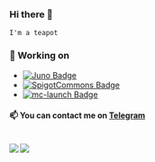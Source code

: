 ### Hi there 👋
<code>I'm a teapot</code>

### 🔭 Working on
* [![Juno Badge](https://img.shields.io/badge/repository-Just%20an%20Useful%20Network%20Organizer-brightgreen?logo=github)](https://github.com/MRtecno98/Juno)
* [![SpigotCommons Badge](https://img.shields.io/badge/repository-Spigot%20Commons-brightgreen?logo=github)](https://github.com/MRtecno98/SpigotCommons)
* [![mc-launch Badge](https://img.shields.io/badge/repository-mc--launch-brightgreen?logo=github)](https://github.com/MRtecno98/mc-launch)

#### 📫 You can contact me on [Telegram](https://t.me/MRtecno98)

<br>

<a href="https://github.com/anuraghazra/github-readme-stats">
  <img align="left" src="https://github-readme-stats.vercel.app/api?username=MRtecno98&count_private=true&show_icons=true" />
</a>
<a href="https://github.com/anuraghazra/github-readme-stats">
  <img align="left" src="https://github-readme-stats.vercel.app/api/top-langs/?username=MRtecno98" />
</a>
